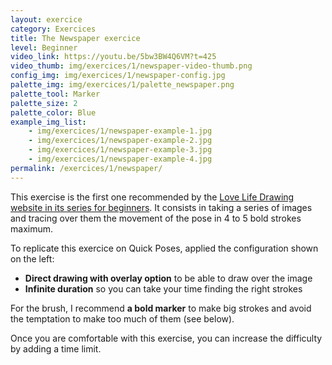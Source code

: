 ```yaml
---
layout: exercice
category: Exercices
title: The Newspaper exercice
level: Beginner
video_link: https://youtu.be/5bw3BW4Q6VM?t=425
video_thumb: img/exercices/1/newspaper-video-thumb.png
config_img: img/exercices/1/newspaper-config.jpg
palette_img: img/exercices/1/palette_newspaper.png
palette_tool: Marker
palette_size: 2
palette_color: Blue
example_img_list: 
    - img/exercices/1/newspaper-example-1.jpg
    - img/exercices/1/newspaper-example-2.jpg
    - img/exercices/1/newspaper-example-3.jpg
    - img/exercices/1/newspaper-example-4.jpg
permalink: /exercices/1/newspaper/
---
```


This exercise is the first one recommended by the [Love Life Drawing website in its series for beginners][1].
It consists in taking a series of images and tracing over them the movement of the pose in 4 to 5 bold strokes maximum.

To replicate this exercice on Quick Poses, applied the configuration shown on the left: 

- **Direct drawing with overlay option** to be able to draw over the image
- **Infinite duration** so you can take your time finding the right strokes

For the brush, I recommend **a bold marker** to make big strokes and avoid the temptation to make too much of them (see below).

Once you are comfortable with this exercise, you can increase the difficulty by adding a time limit.

[1]: https://www.lovelifedrawing.com/lines-of-movement-and-the-newspaper-exercise/